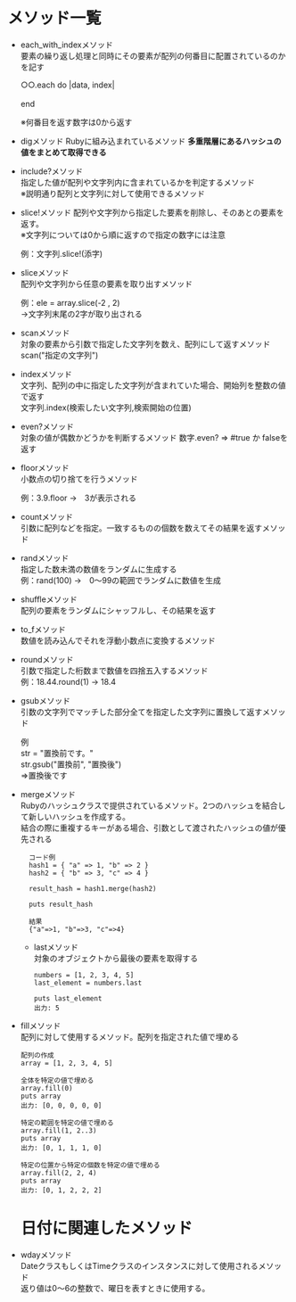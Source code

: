 # メソッド一覧

- each_with_indexメソッド<br>
  要素の繰り返し処理と同時にその要素が配列の何番目に配置されているのかを記す<br>

  ○○.each do |data, index|<br>
  <br>
  end<br>

  ※何番目を返す数字は0から返す

- digメソッド
  Rubyに組み込まれているメソッド
  **多重階層にあるハッシュの値をまとめて取得できる**
  
- include?メソッド<br>
  指定した値が配列や文字列内に含まれているかを判定するメソッド<br>
  ※説明通り配列と文字列に対して使用できるメソッド

- slice!メソッド
  配列や文字列から指定した要素を削除し、そのあとの要素を返す。<br>
  ※文字列については0から順に返すので指定の数字には注意

  例：文字列.slice!(添字)

- sliceメソッド<br>
  配列や文字列から任意の要素を取り出すメソッド

  例：ele = array.slice(-2 , 2)<br>
  →文字列末尾の2字が取り出される

- scanメソッド<br>
  対象の要素から引数で指定した文字列を数え、配列にして返すメソッド<br>
  scan("指定の文字列")

- indexメソッド<br>
  文字列、配列の中に指定した文字列が含まれていた場合、開始列を整数の値で返す<br>
  文字列.index(検索したい文字列,検索開始の位置)

- even?メソッド<br>
  対象の値が偶数かどうかを判断するメソッド
  数字.even? => #true か falseを返す

- floorメソッド<br>
  小数点の切り捨てを行うメソッド<br>

  例：3.9.floor →　3が表示される

- countメソッド<br>
  引数に配列などを指定。一致するものの個数を数えてその結果を返すメソッド
    
- randメソッド<br>
  指定した数未満の数値をランダムに生成する<br>
  例：rand(100) →　0～99の範囲でランダムに数値を生成<br>

- shuffleメソッド<br>
  配列の要素をランダムにシャッフルし、その結果を返す<br>

- to_fメソッド<br>
  数値を読み込んでそれを浮動小数点に変換するメソッド<br>

- roundメソッド<br>
  引数で指定した桁数まで数値を四捨五入するメソッド<br>
  例：18.44.round(1) → 18.4

- gsubメソッド<br>
  引数の文字列でマッチした部分全てを指定した文字列に置換して返すメソッド<br>

  例<br>
  str = "置換前です。"<br>
  str.gsub("置換前", "置換後")<br>
  =>置換後です

- mergeメソッド  
  Rubyのハッシュクラスで提供されているメソッド。2つのハッシュを結合して新しいハッシュを作成する。  
  結合の際に重複するキーがある場合、引数として渡されたハッシュの値が優先される
  
        コード例
        hash1 = { "a" => 1, "b" => 2 }
        hash2 = { "b" => 3, "c" => 4 }
        
        result_hash = hash1.merge(hash2)
        
        puts result_hash
        
        結果
        {"a"=>1, "b"=>3, "c"=>4}

  - lastメソッド  
    対象のオブジェクトから最後の要素を取得する
    
        numbers = [1, 2, 3, 4, 5]
        last_element = numbers.last
        
        puts last_element
        出力: 5
- fillメソッド  
  配列に対して使用するメソッド。配列を指定された値で埋める  

      配列の作成
      array = [1, 2, 3, 4, 5]
      
      全体を特定の値で埋める
      array.fill(0)
      puts array
      出力: [0, 0, 0, 0, 0]
      
      特定の範囲を特定の値で埋める
      array.fill(1, 2..3)
      puts array
      出力: [0, 1, 1, 1, 0]
      
      特定の位置から特定の個数を特定の値で埋める
      array.fill(2, 2, 4)
      puts array
      出力: [0, 1, 2, 2, 2]      
  # 日付に関連したメソッド

- wdayメソッド<br>
  DateクラスもしくはTimeクラスのインスタンスに対して使用されるメソッド<br>
  返り値は0～6の整数で、曜日を表すときに使用する。
